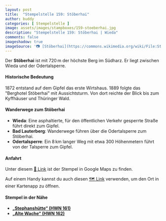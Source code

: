 ```yaml
---
layout: post
title:  "Stempelstelle 159: Stöberhai"
author: buddy
categories: [ Stempelstelle ]
image: assets/images/stampboxes/159-stoeberhai.jpg
description: "Stempelstelle 159: Stöberhai | Wieda"
comments: false
imageshadow: true
imageSource: '📷 [Stöberhai](https://commons.wikimedia.org/wiki/File:St%C3%B6berhai.jpg) von <a href="//commons.wikimedia.org/wiki/User:B.Thomas95" title="User:B.Thomas95">Thomas Binder</a> unter Lizenz [CC BY-SA 4.0](https://creativecommons.org/licenses/by-sa/4.0)'
---
```


Der **Stöberhai** ist mit 720 m der höchste Berg im Südharz. Er liegt zwischen Wieda und der Odertalsperre. 

#### Historische Bedeutung

1872 entstand auf dem Gipfel das erste Wirtshaus. 1889 folgte das "Berghotel Stöberhai" mit Aussichtsturm. Von dort reichte der Blick bis zum Kyffhäuser und Thüringer Wald. 

#### Wanderwege zum Stöberhai

- **Wieda**: Eine asphaltierte, für den öffentlichen Verkehr gesperrte Straße führt direkt zum Gipfel. 
- **Bad Lauterberg**: Wanderwege führen über die Odertalsperre zum Stöberhai. 
- **Odertalsperre**: Ein 8 km langer Weg mit etwa 300 Höhenmetern führt von der Talsperre zum Gipfel. 

#### Anfahrt

Unter diesem [📍 Link](https://www.google.com/maps/dir/?api=1&origin=&destination=51.65653%2C%2010.55408) ist der Stempel in Google Maps zu finden.

<div class="android-only">
  Auf einem Handy kannst du auch diesen 
  <a href="geo:51.65653,10.55408">🗺️ Link</a> 
  verwenden, um den Ort in einer Kartenapp zu öffnen.
  <p></p>
</div>

#### Stempel in der Nähe

- [**„Stephanshütte“ (HWN 161)**](/stempelstelle-161-stephanshuette)
- [**„Alte Wache“ (HWN 162)**](/stempelstelle-162-kreuztalsklippe)
